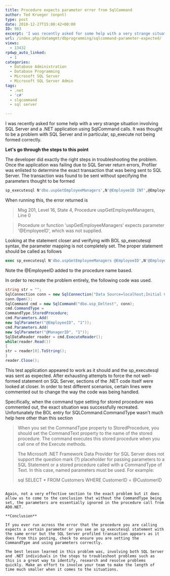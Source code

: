 ```yaml
---
title: Procedure expects parameter error from SqlCommand
author: Ted Krueger (onpnt)
type: post
date: 2010-12-27T15:00:42+00:00
ID: 983
excerpt: 'I was recently asked for some help with a very strange situation involving SQL Server and a .NET application using SqlCommand calls.  It was thought to be a problem with SQL Server and in particular, sp_execute not being formed correctly.'
url: /index.php/datamgmt/dbprogramming/sqlcommand-parameter-expected/
views:
  - 13432
rp4wp_auto_linked:
  - 1
categories:
  - Database Administration
  - Database Programming
  - Microsoft SQL Server
  - Microsoft SQL Server Admin
tags:
  - .net
  - 'c#'
  - slqcommand
  - sql server

---
```

I was recently asked for some help with a very strange situation involving SQL Server and a .NET application using SqlCommand calls. It was thought to be a problem with SQL Server and in particular, sp_execute not being formed correctly.

**Let's go through the steps to this point**

The developer did exactly the right steps in troubleshooting the problem. Once the application was failing due to SQL Server return errors, Profiler was enlisted to determine the exact transaction that was being sent to SQL Server. The transaction was found to be sent without specifying the parameters thought to be formed

```sql
sp_executesql N'dbo.uspGetEmployeeManagers',N'@EmployeeID INT',@EmployeeID=1
```

When running this, the error returned is

> Msg 201, Level 16, State 4, Procedure uspGetEmployeeManagers, Line 0
  
> Procedure or function 'uspGetEmployeeManagers' expects parameter '@EmployeeID', which was not supplied.

Looking at the statement closer and verifying with BOL sp_executesql syntax, the parameter mapping is not completely set. The proper statement should be called as follows

```sql
exec sp_executesql N'dbo.uspGetEmployeeManagers @EmployeeID',N'@EmployeeID INT',@EmployeeID=1
```

Note the @EmployeeID added to the procedure name based.

In order to recreate the problem entirely, the following code was used.

```csharp
string str = ""; 
SqlConnection conn = new SqlConnection("Data Source=localhost;Initial Catalog=AdventureWorks;Integrated Security=SSPI;"); 
conn.Open();
SqlCommand cmd = new SqlCommand("dbo.usp_Deltest", conn); 
cmd.CommandType = 
CommandType.StoredProcedure; 
cmd.Parameters.Add(
new SqlParameter("@EmployeeID", "1")); 
cmd.Parameters.Add(
new SqlParameter("@ManagerID", "1")); 
SqlDataReader reader = cmd.ExecuteReader(); 
while(reader.Read()) 
{
str = reader[0].ToString();
}
reader.Close();
```

This test application appeared to work as it should and the sp_executesql was sent as expected. After exhausting attempts to force the not well-formed statement on SQL Server, sections of the .NET code itself were looked at closer. In order to test different scenarios, certain lines were commented out to change the way the code was being handled.

Specifically, when the command type setting for stored procedure was commented out, the exact situation was successfully recreated. Unfortunately the BOL entry for SQLCommand.CommandType wasn't much help here other than this section

> When you set the CommandType property to StoredProcedure, you should set the CommandText property to the name of the stored procedure. The command executes this stored procedure when you call one of the Execute methods.
> 
> The Microsoft .NET Framework Data Provider for SQL Server does not support the question mark (?) placeholder for passing parameters to a SQL Statement or a stored procedure called with a CommandType of Text. In this case, named parameters must be used. For example: 
> 
> sql
SELECT * FROM Customers WHERE CustomerID = @CustomerID
```

Again, not a very effective section to the exact problem but it does allow us to come to the conclusion that without the CommandType being set, the parameters are essentially ignored in the procedure call from ADO.NET.

**Conclusion**

If you ever run across the error that the procedure you are calling expects a certain parameter or you see an sp_executesql statement with the same error but the SQL Server profiled transaction appears as it does from this posting, check to ensure you are setting the CommandType and using parameters correctly.

The best lesson learned in this problem was, involving both SQL Server and .NET individuals in the steps to troubleshoot problems such as this is a great way to identify, research and resolve problems quickly. Make an effort to involve your team to make the length of time much smaller when it comes to the situations.